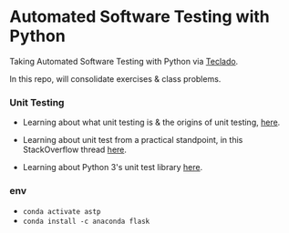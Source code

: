 # Automated Software Testing with Python

Taking Automated Software Testing with Python via [Teclado](https://www.udemy.com/course/automated-software-testing-with-python/).

In this repo, will consolidate exercises & class problems.

### Unit Testing

- Learning about what unit testing is & the origins of unit testing, [here](https://www.agilealliance.org/glossary/unit-test/#q=~(infinite~false~filters~(postType~(~'page~'post~'aa_book~'aa_event_session~'aa_experience_report~'aa_glossary~'aa_research_paper~'aa_video)~tags~(~'unit*20test))~searchTerm~'~sort~false~sortDirection~'asc~page~1)).

- Learning about unit test from a practical standpoint, in this StackOverflow thread [here](https://stackoverflow.com/questions/652292/what-is-unit-testing-and-how-do-you-do-it).

- Learning about Python 3's unit test library [here](https://docs.python.org/3/library/unittest.html).

### env

- `conda activate astp`
- `conda install -c anaconda flask`